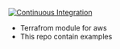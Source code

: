 
[![Continuous Integration](https://github.com/visicool/TerraformCode/actions/workflows/terraform.yml/badge.svg)](https://github.com/visicool/TerraformCode/actions/workflows/terraform.yml)

* Terrafrom module for aws
* This repo contain examples
